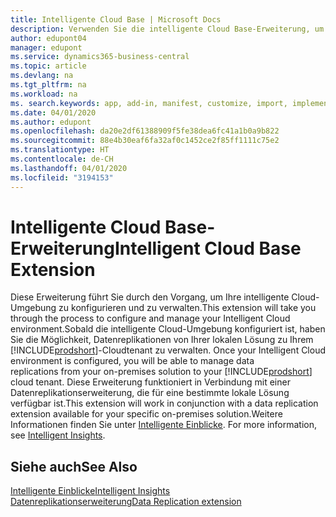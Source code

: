 ```yaml
---
title: Intelligente Cloud Base | Microsoft Docs
description: Verwenden Sie die intelligente Cloud Base-Erweiterung, um Ihre lokale Lösung mit Business Central online zu verbinden.
author: edupont04
manager: edupont
ms.service: dynamics365-business-central
ms.topic: article
ms.devlang: na
ms.tgt_pltfrm: na
ms.workload: na
ms. search.keywords: app, add-in, manifest, customize, import, implement
ms.date: 04/01/2020
ms.author: edupont
ms.openlocfilehash: da20e2df61388909f5fe38dea6fc41a1b0a9b822
ms.sourcegitcommit: 88e4b30eaf6fa32af0c1452ce2f85ff1111c75e2
ms.translationtype: HT
ms.contentlocale: de-CH
ms.lasthandoff: 04/01/2020
ms.locfileid: "3194153"
---
```

# <a name="intelligent-cloud-base-extension"></a><span data-ttu-id="396b8-103">Intelligente Cloud Base-Erweiterung</span><span class="sxs-lookup"><span data-stu-id="396b8-103">Intelligent Cloud Base Extension</span></span>

<span data-ttu-id="396b8-104">Diese Erweiterung führt Sie durch den Vorgang, um Ihre intelligente Cloud-Umgebung zu konfigurieren und zu verwalten.</span><span class="sxs-lookup"><span data-stu-id="396b8-104">This extension will take you through the process to configure and manage your Intelligent Cloud environment.</span></span><span data-ttu-id="396b8-105">Sobald die intelligente Cloud-Umgebung konfiguriert ist, haben Sie die Möglichkeit, Datenreplikationen von Ihrer lokalen Lösung zu Ihrem [!INCLUDE[prodshort](includes/prodshort.md)]-Cloudtenant zu verwalten.</span><span class="sxs-lookup"><span data-stu-id="396b8-105"> Once your Intelligent Cloud environment is configured, you will be able to manage data replications from your on-premises solution to your [!INCLUDE[prodshort](includes/prodshort.md)] cloud tenant.</span></span> <span data-ttu-id="396b8-106">Diese Erweiterung funktioniert in Verbindung mit einer Datenreplikationserweiterung, die für eine bestimmte lokale Lösung verfügbar ist.</span><span class="sxs-lookup"><span data-stu-id="396b8-106">This extension will work in conjunction with a data replication extension available for your specific on-premises solution.</span></span><span data-ttu-id="396b8-107">Weitere Informationen finden Sie unter [Intelligente Einblicke](about-intelligent-cloud.md).</span><span class="sxs-lookup"><span data-stu-id="396b8-107"> For more information, see [Intelligent Insights](about-intelligent-cloud.md).</span></span>  

## <a name="see-also"></a><span data-ttu-id="396b8-108">Siehe auch</span><span class="sxs-lookup"><span data-stu-id="396b8-108">See Also</span></span>

[<span data-ttu-id="396b8-109">Intelligente Einblicke</span><span class="sxs-lookup"><span data-stu-id="396b8-109">Intelligent Insights</span></span>](about-intelligent-cloud.md)  
[<span data-ttu-id="396b8-110">Datenreplikationserweiterung</span><span class="sxs-lookup"><span data-stu-id="396b8-110">Data Replication extension</span></span>](ui-extensions-data-replication.md)  
